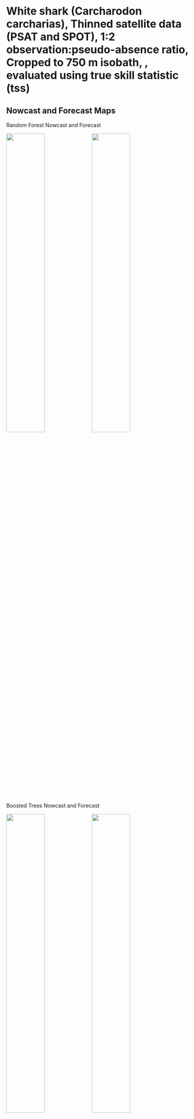 White shark (Carcharodon carcharias), Thinned satellite data (PSAT and
SPOT), 1:2 observation:pseudo-absence ratio, Cropped to 750 m isobath, ,
evaluated using true skill statistic (tss)
================

## Nowcast and Forecast Maps

Random Forest Nowcast and Forecast

<img src="../tidy_reports/versions/c21/100720/c21.100720.01_12_rf_compiled_casts.png" width="45%" /><img src="../tidy_reports/versions/c21/100724/c21.100724.01_12_rf_compiled_casts.png" width="45%" />

Boosted Trees Nowcast and Forecast

<img src="../tidy_reports/versions/c21/100720/c21.100720.01_12_bt_compiled_casts.png" width="45%" /><img src="../tidy_reports/versions/c21/100724/c21.100724.01_12_bt_compiled_casts.png" width="45%" />

Maxnet Trees Nowcast and Forecast

<img src="../tidy_reports/versions/c21/100720/c21.100720.01_12_maxent_compiled_casts.png" width="45%" /><img src="../tidy_reports/versions/c21/100724/c21.100724.01_12_maxent_compiled_casts.png" width="45%" />

GAM Nowcast and Forecast

<img src="../tidy_reports/versions/c21/100720/c21.100720.01_12_gam_compiled_casts.png" width="45%" /><img src="../tidy_reports/versions/c21/100724/c21.100724.01_12_gam_compiled_casts.png" width="45%" />

GLM Nowcast and Forecast

<img src="../tidy_reports/versions/c21/100720/c21.100720.01_12_glm_compiled_casts.png" width="45%" /><img src="../tidy_reports/versions/c21/100724/c21.100724.01_12_glm_compiled_casts.png" width="45%" />

## Metrics

| model_type |   tss_max |
|:-----------|----------:|
| rf         | 0.8997351 |
| bt         | 0.4665664 |
| maxnet     | 0.4101160 |
| gam        | 0.4298754 |
| glm        | 0.3781501 |

Metrics by model type

## Variable Importance

![](/mnt/ecocast/projects/koliveira/subprojects/carcharodon/workflows/tidy_md/versions/m21/10072/m21.10072_tidy_compiled_files/figure-gfm/variable%20importance-1.png)<!-- -->
